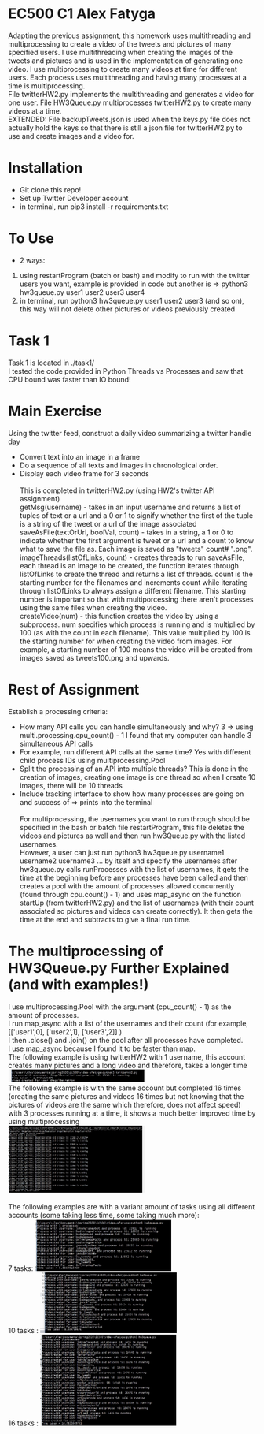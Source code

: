 # EC500 C1 Alex Fatyga
Adapting the previous assignment, this homework uses multithreading and multiprocessing to create a video of the tweets and pictures of many specified users. I use multithreading when creating the images of the tweets and pictures and is used in the implementation of generating one video. I use multiprocessing to create many videos at time for different users. Each process uses multithreading and having many processes at a time is multiprocessing. <br>
File twitterHW2.py implements the multithreading and generates a video for one user. File HW3Queue.py multiprocesses twitterHW2.py to create many videos at a time. <br>
EXTENDED: File backupTweets.json is used when the keys.py file does not actually hold the keys so that there is still a json file for twitterHW2.py to use and create images and a video for.

# Installation
- Git clone this repo!
- Set up Twitter Developer account
- in terminal, run pip3 install -r requirements.txt

# To Use
- 2 ways: 
1. using restartProgram (batch or bash) and modify to run with the twitter users you want, example is provided in code but another is => python3 hw3queue.py user1 user2 user3 user4
2. in terminal, run python3 hw3queue.py user1 user2 user3        (and so on), this way will not delete other pictures or videos previously created

# Task 1 
Task 1 is located in ./task1/ <br>
I tested the code provided in Python Threads vs Processes and saw that CPU bound was faster than IO bound!

# Main Exercise
Using the twitter feed, construct a daily video summarizing a twitter handle day <br>
- Convert text into an image in a frame
- Do a sequence of all texts and images in chronological order.
- Display each video frame for 3 seconds 
<br> <br>
This is completed in twitterHW2.py (using HW2's twitter API assignment) <br>
getMsg(username) - takes in an input username and returns a list of tuples of text or a url and a 0 or 1 to signify whether the first of the tuple is a string of the tweet or a url of the image associated <br>
saveAsFile(textOrUrl, boolVal, count) - takes in a string, a 1 or 0 to indicate whether the first argument is tweet or a url and a count to know what to save the file as. Each image is saved as "tweets" count# ".png".  <br>
imageThreads(listOfLinks, count) - creates threads to run saveAsFile, each thread is an image to be created, the function iterates through listOfLinks to create the thread and returns a list of threads. count is the starting number for the filenames and increments count while iterating through listOfLinks to always assign a different filename. This starting number is important so that with multiporcessing there aren't processes using the same files when creating the video. <br>
createVideo(num) - this function creates the video by using a subprocess. num specifies which process is running and is multiplied by 100 (as with the count in each filename). This value multiplied by 100 is the starting number for when creating the video from images. For example, a starting number of 100 means the video will be created from images saved as tweets100.png and upwards. <br>

# Rest of Assignment
Establish a processing criteria: <br>
- How many API calls you can handle simultaneously and why? 3 => using multi.processing.cpu_count() - 1 I found that my computer can handle 3 simultaneous API calls
- For example, run different API calls at the same time? Yes with different child process IDs using multiprocessing.Pool
- Split the processing of an API into multiple threads? This is done in the creation of images, creating one image is one thread so when I create 10 images, there will be 10 threads
- Include tracking interface to show how many processes are going on and success of => prints into the terminal
<br> <br>
For multiprocessing, the usernames you want to run through should be specified in the bash or batch file restartProgram, this file deletes the videos and pictures as well and then run hw3Queue.py with the listed usernames. <br>
However, a user can just run python3 hw3queue.py username1 username2 username3 ...  by itself and specify the usernames after <br>
hw3queue.py calls runProcesses with the list of usernames, it gets the time at the beginning before any processes have been called and then creates a pool with the amount of processes allowed concurrently (found through cpu.count() - 1) and uses map_async on the function startUp (from twitterHW2.py) and the list of usernames (with their count associated so pictures and videos can create correctly). It then gets the time at the end and subtracts to give a final run time.


# The multiprocessing of HW3Queue.py Further Explained (and with examples!)
I use multiprocessing.Pool with the argument (cpu_count() - 1) as the amount of processes. <br>
I run map_async with a list of the usernames and their count (for example, [['user1',0], ['user2',1], ['user3',2]] ) <br>
I then .close() and .join() on the pool after all processes have completed. <br>
I use map_async because I found it to be faster than map. <br>
The following example is using twitterHW2 with 1 username, this account creates many pictures and a long video and therefore, takes a longer time<br>
<img src="usingTwitterHW2Time.JPG" width="55%" /> 
<br>
The following example is with the same account but completed 16 times (creating the same pictures and videos 16 times but not knowing that the pictures of videos are the same which therefore, does not affect speed) with 3 processes running at a time, it shows a much better improved time by using multiprocessing <br>
<img src="usingHW3QueueFileW16Tasks.JPG" width="55%" /> 
<br> <br>
The following examples are with a variant amount of tasks using all different accounts (some taking less time, some taking much more): <br>
7 tasks: <img src="7users.JPG" width="55%" />  <br>
10 tasks : <img src="10users.JPG" width="55%" />  <br>
16 tasks : <img src="16users.JPG" width="55%" /> 



